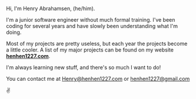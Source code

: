 Hi, I'm Henry Abrahamsen, (he/him). 

I'm a junior software engineer without much formal training.
I've been coding for several years and have slowly been understanding what I'm doing.

Most of my projects are pretty useless, but each year the projects become a little cooler.
A list of my major projects can be found on my website **[henhen1227.com](https://henhen1227.com/overview)**.

I'm always learning new stuff, and there's so much I want to do!

You can contact me at Henry@henhen1227.com or henhen1227@gmail.com

✌️️️
